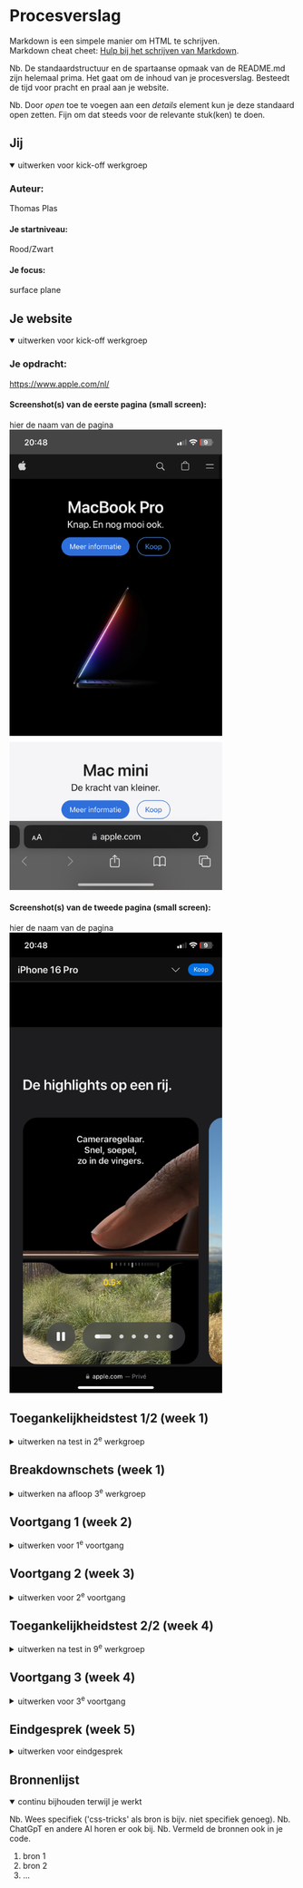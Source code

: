# Procesverslag
Markdown is een simpele manier om HTML te schrijven.  
Markdown cheat cheet: [Hulp bij het schrijven van Markdown](https://github.com/adam-p/markdown-here/wiki/Markdown-Cheatsheet).

Nb. De standaardstructuur en de spartaanse opmaak van de README.md zijn helemaal prima. Het gaat om de inhoud van je procesverslag. Besteedt de tijd voor pracht en praal aan je website.

Nb. Door *open* toe te voegen aan een *details* element kun je deze standaard open zetten. Fijn om dat steeds voor de relevante stuk(ken) te doen.





## Jij

<details open>
  <summary>uitwerken voor kick-off werkgroep</summary>

  ### Auteur:
  Thomas Plas

  #### Je startniveau:
  Rood/Zwart

  #### Je focus:
  surface plane
 
</details>





## Je website

<details open>
  <summary>uitwerken voor kick-off werkgroep</summary>

  ### Je opdracht:
  https://www.apple.com/nl/

  #### Screenshot(s) van de eerste pagina (small screen): 
  hier de naam van de pagina  
  <img src="readme-images/HomePagina.PNG" width="375px" alt="Homepagina van Apple">

  #### Screenshot(s) van de tweede pagina (small screen):
  hier de naam van de pagina  
  <img src="readme-images/TelefoonPagina.PNG" width="375px" alt="Detail pagina van de Iphone 16">
 
</details>



## Toegankelijkheidstest 1/2 (week 1)

<details>
  <summary>uitwerken na test in 2<sup>e</sup> werkgroep</summary>

  ### Bevindingen
  Lijst met je bevindingen die in de test naar voren kwamen:
  - In de screen reader ga je langs de footnotes maar dit zijn alleen nummers dus dit is erg onduidelijk
  - Er word gebruik gemaakt van h1,h2 tot h6 maar dit lijkt mij een beetje veel
  - Door de interface heen gaan ging best goed met de screenreader
  - 

</details>



## Breakdownschets (week 1)

<details>
  <summary>uitwerken na afloop 3<sup>e</sup> werkgroep</summary>

  ### de hele pagina: 
  <img src="readme-images/homepagina1.PNG" width="375px" alt="breakdown van de hele pagina">
  <img src="readme-images/homepagina2.PNG" width="375px" alt="breakdown van de hele pagina deel 2">

  ### dynamisch deel (bijv menu): 
  <img src="readme-images/animatie.PNG" width="375px" alt="Een scrollbased animation van een filmpje dat die uitzoomd wanneer je scrolled">

  ### wellicht nog een dynamisch deel (bijv filter): 
  <img src="readme-images/animatie.PNG" width="375px" alt="Een Carrousel van verschillende functies van de iPhone 16 pro">

</details>





## Voortgang 1 (week 2)

<details>
  <summary>uitwerken voor 1<sup>e</sup> voortgang</summary>

  ### Stand van zaken
  hier dit ging goed & dit was lastig (neem ook screenshots op van delen van je website en code)


  ### Agenda voor meeting
  samen met je groepje opstellen

  | Thomas         | Izaira             | Rens         | Jerry            |
  | ---            | ---                | ---          | ---              |
  | pixels bij     | en dit             | en ik dit    | en dan ik dat    |
  | responsiveness | dit als er tijd is | nog een punt | dit wil ik zeker |
  |                | ...                | ...          | ...              |
  | is een         | ...                | ...          | ...              |
  | background img  | ...               | ...          | ...              |
  | symatisch en een| ...               | ...          | ...              |
  | probleem qua    | ...               | ...          | ...              |
  | toegankelijkheid| ...               | ...          | ...              |
  |                | ...                | ...          | ...              |
  | veel kleuren in | ...               | ...          | ...              |
  | mijn site maar | ...                | ...          | ...              |
  |mag ik dit inkorten | ...            | ...          | ...              |

  ### Verslag van meeting
  hier na afloop snel de uitkomsten van de meeting vastleggen

  - 1. ik kan gewoon met een converter de pixels omzetten naar em's
  - 2. als een achtergrond alleen maar voor mooi is en niet specifiek betekenisvol is kan je deze ook als background image gebruiken omdat de screenreader dan niet overheen leest
  - 3. ik mag minder kleuren gebruiken in mijn site dan dat apple gebruikt omdat apple er wel heel veel heeft


</details>





## Voortgang 2 (week 3)

<details>
  <summary>uitwerken voor 2<sup>e</sup> voortgang</summary>

  ### Stand van zaken
  hier dit ging goed & dit was lastig (neem ook screenshots op van delen van je website en code)


  ### Agenda voor meeting
  samen met je groepje opstellen

  | student 1      | student 2          | student 3    | student 4        |
  | ---            | ---                | ---          | ---              |
  |                | en dit             | en ik dit    | en dan ik dat    |
  | ik heb een bug wanneer ik een background blur maak dat de aanpassingen voor het hamburgermenu ongedaan| dit als er tijd is | nog een punt | dit wil ik zeker |
  | ik wil een beetje hulp met de carousel die alleen met css wordt gedaan op de websit van bramus            | ...                | ...          | ...              |
  | waar kan ik goeie info vinden voor scroll based animations            | ---                | ---          | ---              |
  | ---            | ---                | ---          | ---              |
  | ---            | ---                | ---          | ---              |


  ### Verslag van meeting
  hier na afloop snel de uitkomsten van de meeting vastleggen

  - als feebback kreeg ik om voor mijn javascript bug beter hier later naar kunnen kijken,
  - Ik moest mij eerst focussen op mijn tweede pagina
  - voor scrollbases animatie kon ik kijken naar (https://scroll-driven-animations.style/). 
  - voor de carousel kreeg ik een voorbeeldje van jesse:(https://codepen.io/OvenMagnetron/pen/PoMoLOM).
- ...
 

</details>





## Toegankelijkheidstest 2/2 (week 4)

<details>
  <summary>uitwerken na test in 9<sup>e</sup> werkgroep</summary>

  ### Bevindingen
  Lijst met je bevindingen die in de test naar voren kwamen (geef ook aan wat er verbeterd is):

</details>





## Voortgang 3 (week 4)

<details>
  <summary>uitwerken voor 3<sup>e</sup> voortgang</summary>

  ### Stand van zaken
  hier dit ging goed & dit was lastig (neem ook screenshots op van delen van je website en code)


  ### Agenda voor meeting
  samen met je groepje opstellen

  | student 1      | student 2          | student 3    | student 4        |
  | ---            | ---                | ---          | ---              |
  | dit bespreken  | en dit             | en ik dit    | en dan ik dat    |
  | en dat ook nog | dit als er tijd is | nog een punt | dit wil ik zeker |
  | ...            | ...                | ...          | ...              |


  ### Verslag van meeting
  hier na afloop snel de uitkomsten van de meeting vastleggen

  - punt 1
  - punt 2
  - nog een punt
  - ...

</details>





## Eindgesprek (week 5)

<details>
  <summary>uitwerken voor eindgesprek</summary>

  ### Je uitkomst - karakteristiek screenshots:
  <img src="readme-images/dummy-plaatje.jpg" width="375px" alt="uitomst opdracht 1">


  ### Dit ging goed/Heb ik geleerd: 
  Korte omschrijving met plaatjes

  <img src="readme-images/dummy-plaatje.jpg" width="375px" alt="top">


  ### Dit was lastig/Is niet gelukt:
  Korte omschrijving met plaatjes

  <img src="readme-images/dummy-plaatje.jpg" width="375px" alt="bummer">
</details>





## Bronnenlijst

<details open>
  <summary>continu bijhouden terwijl je werkt</summary>

  Nb. Wees specifiek ('css-tricks' als bron is bijv. niet specifiek genoeg). 
  Nb. ChatGpT en andere AI horen er ook bij.
  Nb. Vermeld de bronnen ook in je code.

  1. bron 1
  2. bron 2
  3. ...

</details>